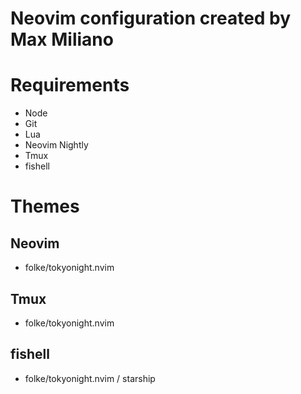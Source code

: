 # Neovim configuration created by Max Miliano

# Requirements
- Node
- Git
- Lua
- Neovim Nightly
- Tmux
- fishell

# Themes
## Neovim
- folke/tokyonight.nvim
## Tmux
- folke/tokyonight.nvim
## fishell
- folke/tokyonight.nvim / starship
